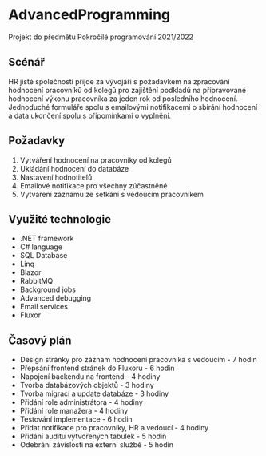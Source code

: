 # AdvancedProgramming
Projekt do předmětu Pokročilé programování 2021/2022

## Scénář

HR jisté společnosti přijde za vývojáři s požadavkem na zpracování hodnocení pracovníků od kolegů pro zajištění podkladů na připravované hodnocení výkonu pracovníka za jeden rok od posledního hodnocení. Jednoduché formuláře spolu s emailovými notifikacemi o sbírání hodnocení a data ukončení spolu s připomínkami o vyplnění.

## Požadavky
1. Vytváření hodnocení na pracovníky od kolegů
2. Ukládání hodnocení do databáze
3. Nastavení hodnotitelů
4. Emailové notifikace pro všechny zúčastněné
5. Vytváření záznamu ze setkání s vedoucím pracovníkem

## Využité technologie
- .NET framework
- C# language
- SQL Database
- Linq
- Blazor
- RabbitMQ
- Background jobs
- Advanced debugging
- Email services
- Fluxor

## Časový plán
- Design stránky pro záznam hodnocení pracovníka s vedoucím - 7 hodin
- Přepsání frontend stránek do Fluxoru - 6 hodin
- Napojení backendu na frontend - 4 hodiny
- Tvorba databázových objektů - 3 hodiny
- Tvorba migrací a update databáze - 3 hodiny
- Přidání role administrátora - 4 hodiny
- Přidání role manažera - 4 hodiny
- Testování implementace - 6 hodin
- Přidat notifikace pro pracovníky, HR a vedoucí - 4 hodiny
- Přidání auditu vytvořených tabulek - 5 hodin
- Odebrání závislosti na externí službě - 5 hodin
